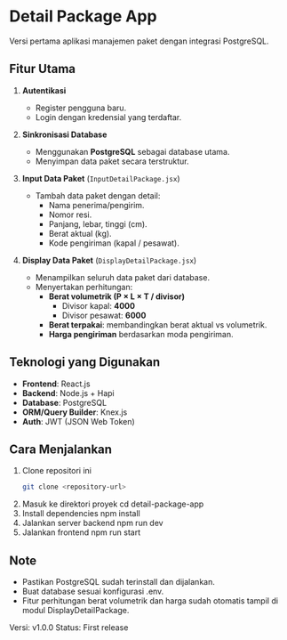 # Detail Package App

Versi pertama aplikasi manajemen paket dengan integrasi PostgreSQL.

## Fitur Utama
1. **Autentikasi**
   - Register pengguna baru.
   - Login dengan kredensial yang terdaftar.

2. **Sinkronisasi Database**
   - Menggunakan **PostgreSQL** sebagai database utama.
   - Menyimpan data paket secara terstruktur.

3. **Input Data Paket** (`InputDetailPackage.jsx`)
   - Tambah data paket dengan detail:
     - Nama penerima/pengirim.
     - Nomor resi.
     - Panjang, lebar, tinggi (cm).
     - Berat aktual (kg).
     - Kode pengiriman (kapal / pesawat).

4. **Display Data Paket** (`DisplayDetailPackage.jsx`)
   - Menampilkan seluruh data paket dari database.
   - Menyertakan perhitungan:
     - **Berat volumetrik (P × L × T / divisor)**  
       - Divisor kapal: **4000**  
       - Divisor pesawat: **6000**
     - **Berat terpakai**: membandingkan berat aktual vs volumetrik.
     - **Harga pengiriman** berdasarkan moda pengiriman.

## Teknologi yang Digunakan
- **Frontend**: React.js
- **Backend**: Node.js + Hapi
- **Database**: PostgreSQL
- **ORM/Query Builder**: Knex.js
- **Auth**: JWT (JSON Web Token)

## Cara Menjalankan
1. Clone repositori ini
   ```bash
   git clone <repository-url>

2. Masuk ke direktori proyek
    cd detail-package-app
3. Install dependencies
    npm install
4. Jalankan server backend
    npm run dev
5. Jalankan frontend
    npm run start

## Note
- Pastikan PostgreSQL sudah terinstall dan dijalankan.
- Buat database sesuai konfigurasi .env.
- Fitur perhitungan berat volumetrik dan harga sudah otomatis tampil di modul DisplayDetailPackage.

Versi: v1.0.0
Status: First release